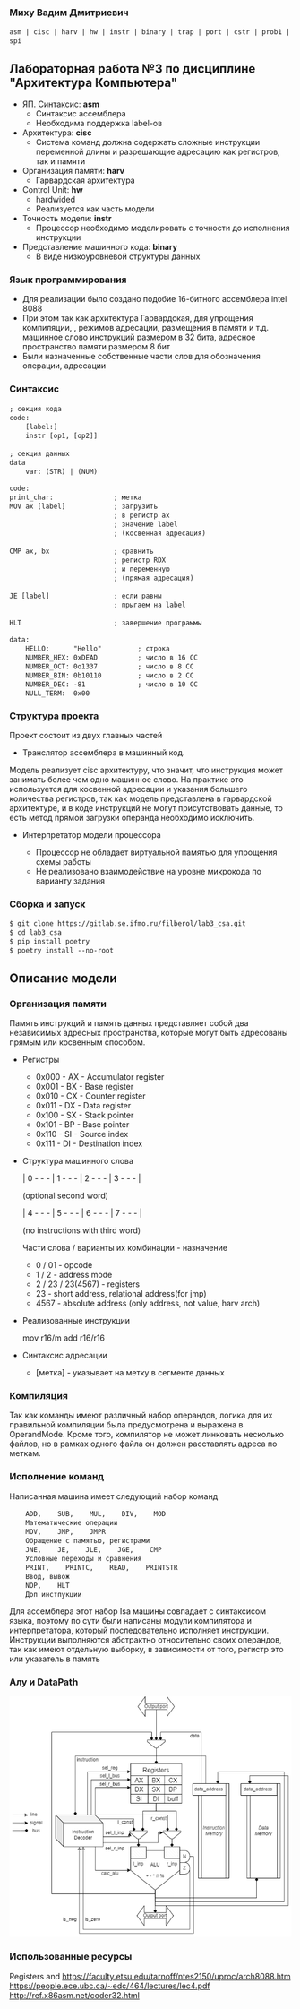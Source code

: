 ### Миху Вадим Дмитриевич
```
asm | cisc | harv | hw | instr | binary | trap | port | cstr | prob1 | spi
```

## Лабораторная работа №3 по дисциплине "Архитектура Компьютера"

- ЯП. Синтаксис: **asm**
  - Синтаксис ассемблера
  - Необходима поддержка label-ов
- Архитектура: **cisc**
  - Система команд должна содержать сложные инструкции переменной длины и разрешающие адресацию как регистров, так и памяти
- Организация памяти: **harv**
  - Гарвардская архитектура
- Control Unit: **hw** 
  - hardwided
  - Реализуется как часть модели
- Точность модели: **instr**
  - Процессор необходимо моделировать с точности до исполнения инструкции
- Представление машинного кода: **binary**
  - В виде низкоуровневой структуры данных

### Язык программирования
 - Для реализации было создано подобие 16-битного ассемблера intel 8088
 - При этом так как архитектура Гарвардская, для упрощения компиляции,
, режимов адресации, размещения в памяти и т.д. машинное слово инструкций
размером в 32 бита, адресное пространство памяти размером 8 бит
 - Были назначенные собственные части слов для обозначения операции,
адресации

### Синтаксис
```
; секция кода
code:
    [label:] 
    instr [op1, [op2]]

; секция данных
data
    var: (STR) | (NUM)
```
```
code:
print_char:               ; метка
MOV ax [label]            ; загрузить
                          ; в регистр ax
                          ; значение label
                          ; (косвенная адресация) 

CMP ax, bx                ; сравнить
                          ; регистр RDX
                          ; и переменную
                          ; (прямая адресация)

JE [label]                ; если равны
                          ; прыгаем на label

HLT                       ; завершение программы
```
```
data:
    HELLO:      "Hello"         ; строка
    NUMBER_HEX: 0xDEAD          ; число в 16 СС
    NUMBER_OCT: 0o1337          ; число в 8 СС
    NUMBER_BIN: 0b10110         ; число в 2 СС
    NUMBER_DEC: -81             ; число в 10 СС
    NULL_TERM:  0x00
```


### Структура проекта
Проект состоит из двух главных частей
 
 - Транслятор ассемблера в машинный код.

Модель реализует cisc архитектуру, что значит, что инструкция может
занимать более чем одно машинное слово. На практике это используется
для косвенной адресации и указания большего количества регистров, так
как модель представлена в гарвардской архитектуре, и в коде инструкций не
могут присутствовать данные, то есть метод прямой загрузки операнда
необходимо исключить.

 - Интерпретатор модели процессора

   - Процессор не обладает виртуальной памятью для упрощения схемы работы
   - Не реализовано взаимодействие на уровне микрокода по варианту задания

### Сборка и запуск
```shell
$ git clone https://gitlab.se.ifmo.ru/filberol/lab3_csa.git
$ cd lab3_csa
$ pip install poetry
$ poetry install --no-root
```

## Описание модели

### Организация памяти
Память инструкций и память данных представляет собой два независимых
адресных пространства, которые могут быть адресованы прямым или косвенным
способом.
 - Регистры
   
   - 0x000 - AX - Accumulator register
   - 0x001 - BX - Base register
   - 0x010 - CX - Counter register
   - 0x011 - DX - Data register
   - 0x100 - SX - Stack pointer
   - 0x101 - BP - Base pointer
   - 0x110 - SI - Source index
   - 0x111 - DI - Destination index

 - Структура машинного слова

   | 0 - - - | 1 - - - | 2 - - - | 3 - - - |

   (optional second word)

   | 4 - - - | 5 - - - | 6 - - - | 7 - - - |

   (no instructions with third word)

   Части слова / варианты их комбинации - назначение
   - 0 / 01 - opcode
   - 1 / 2 - address mode
   - 2 / 23 / 23(4567) - registers
   - 23 - short address, relational address(for jmp)
   - 4567 - absolute address (only address, not value, harv arch)

 - Реализованные инструкции

   mov r16/m
   add r16/r16

 - Синтаксис адресации

   - \[метка] - указывает на метку в сегменте данных
 
### Компиляция
Так как команды имеют различный набор операндов, логика для их правильной
компиляции была предусмотрена и выражена в OperandMode. Кроме того, компилятор
не может линковать несколько файлов, но в рамках одного файла он должен
расставлять адреса по меткам.
 
### Исполнение команд
Написанная машина имеет следующий набор команд
```
    ADD,    SUB,    MUL,    DIV,    MOD
    Математические операции
    MOV,    JMP,    JMPR
    Обращение с памятью, регистрами
    JNE,    JE,    JLE,    JGE,    CMP
    Условные переходы и сравнения
    PRINT,    PRINTC,    READ,    PRINTSTR
    Ввод, вывож
    NOP,    HLT
    Доп инстпукции
```
Для ассемблера этот набор Isa машины совпадает с синтаксисом языка,
поэтому по сути были написаны модули компилятора и интерпретатора,
который последовательно исполняет инструкции. Инструкции выполняются
абстрактно относительно своих операндов, так как имеют отдельную 
выборку, в зависимости от того, регистр это или указатель в память

### Алу и DataPath
![lab3_csa](lab3_csa_model.drawio.png)

### Использованные ресурсы
Registers and https://faculty.etsu.edu/tarnoff/ntes2150/uproc/arch8088.htm
https://people.ece.ubc.ca/~edc/464/lectures/lec4.pdf
http://ref.x86asm.net/coder32.html